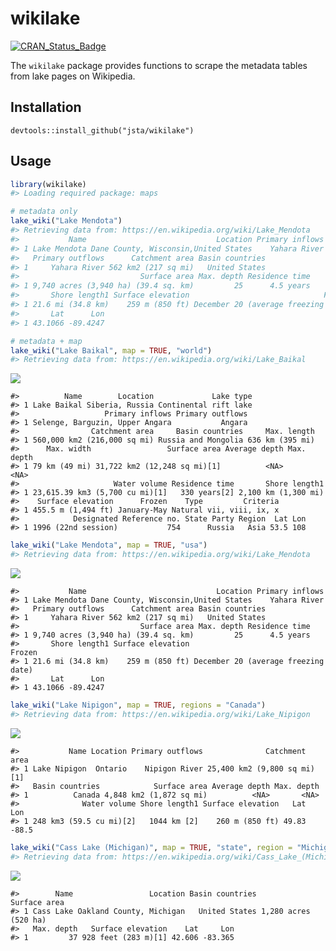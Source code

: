 <!-- README.md is generated from README.Rmd. Please edit that file -->
wikilake
========

[![CRAN\_Status\_Badge](http://www.r-pkg.org/badges/version/wikilake)](https://cran.r-project.org/package=wikilake)

The `wikilake` package provides functions to scrape the metadata tables from lake pages on Wikipedia.

Installation
------------

`devtools::install_github("jsta/wikilake")`

Usage
-----

``` r
library(wikilake)
#> Loading required package: maps
```

``` r
# metadata only
lake_wiki("Lake Mendota")
#> Retrieving data from: https://en.wikipedia.org/wiki/Lake_Mendota
#>           Name                             Location Primary inflows
#> 1 Lake Mendota Dane County, Wisconsin,United States    Yahara River
#>   Primary outflows      Catchment area Basin countries
#> 1     Yahara River 562 km2 (217 sq mi)   United States
#>                           Surface area Max. depth Residence time
#> 1 9,740 acres (3,940 ha) (39.4 sq. km)         25      4.5 years
#>       Shore length1 Surface elevation                              Frozen
#> 1 21.6 mi (34.8 km)    259 m (850 ft) December 20 (average freezing date)
#>       Lat      Lon
#> 1 43.1066 -89.4247
```

``` r
# metadata + map
lake_wiki("Lake Baikal", map = TRUE, "world")
#> Retrieving data from: https://en.wikipedia.org/wiki/Lake_Baikal
```

![](images/worldmapping-1.png)

    #>          Name        Location             Lake type
    #> 1 Lake Baikal Siberia, Russia Continental rift lake
    #>                   Primary inflows Primary outflows
    #> 1 Selenge, Barguzin, Upper Angara           Angara
    #>                Catchment area     Basin countries     Max. length
    #> 1 560,000 km2 (216,000 sq mi) Russia and Mongolia 636 km (395 mi)
    #>      Max. width                 Surface area Average depth Max. depth
    #> 1 79 km (49 mi) 31,722 km2 (12,248 sq mi)[1]          <NA>       <NA>
    #>                     Water volume Residence time       Shore length1
    #> 1 23,615.39 km3 (5,700 cu mi)[1]   330 years[2] 2,100 km (1,300 mi)
    #>    Surface elevation      Frozen    Type         Criteria
    #> 1 455.5 m (1,494 ft) January-May Natural vii, viii, ix, x
    #>            Designated Reference no. State Party Region  Lat Lon
    #> 1 1996 (22nd session)           754      Russia   Asia 53.5 108

``` r
lake_wiki("Lake Mendota", map = TRUE, "usa")
#> Retrieving data from: https://en.wikipedia.org/wiki/Lake_Mendota
```

![](images/mapping-1.png)

    #>           Name                             Location Primary inflows
    #> 1 Lake Mendota Dane County, Wisconsin,United States    Yahara River
    #>   Primary outflows      Catchment area Basin countries
    #> 1     Yahara River 562 km2 (217 sq mi)   United States
    #>                           Surface area Max. depth Residence time
    #> 1 9,740 acres (3,940 ha) (39.4 sq. km)         25      4.5 years
    #>       Shore length1 Surface elevation                              Frozen
    #> 1 21.6 mi (34.8 km)    259 m (850 ft) December 20 (average freezing date)
    #>       Lat      Lon
    #> 1 43.1066 -89.4247

``` r
lake_wiki("Lake Nipigon", map = TRUE, regions = "Canada")
#> Retrieving data from: https://en.wikipedia.org/wiki/Lake_Nipigon
```

![](images/mapping2-1.png)

    #>           Name Location Primary outflows              Catchment area
    #> 1 Lake Nipigon  Ontario    Nipigon River 25,400 km2 (9,800 sq mi)[1]
    #>   Basin countries            Surface area Average depth Max. depth
    #> 1          Canada 4,848 km2 (1,872 sq mi)          <NA>       <NA>
    #>              Water volume Shore length1 Surface elevation   Lat   Lon
    #> 1 248 km3 (59.5 cu mi)[2]   1044 km [2]    260 m (850 ft) 49.83 -88.5

``` r
lake_wiki("Cass Lake (Michigan)", map = TRUE, "state", region = "Michigan")
#> Retrieving data from: https://en.wikipedia.org/wiki/Cass_Lake_(Michigan)
```

![](images/mapping3-1.png)

    #>        Name                 Location Basin countries         Surface area
    #> 1 Cass Lake Oakland County, Michigan   United States 1,280 acres (520 ha)
    #>   Max. depth   Surface elevation    Lat     Lon
    #> 1         37 928 feet (283 m)[1] 42.606 -83.365
